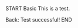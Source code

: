 <!-- CARD -->

START
Basic
This is a test.

<!-- EDIT ABOVE THIS LINE FOR TEST -->

Back: Test successful!
END
